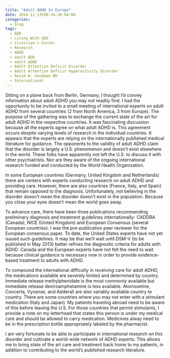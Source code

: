 ```yaml
---
title: "Adult ADHD In Europe"
date: 2010-11-13T00:34:30-04:00
categories:
  - blog
tags:
  - ADD
  - Living With ADD
  - Clinician's Corner
  - Research
  - ADHD
  - adult ADD
  - adult ADHD
  - Adult Attention Deficit Disorder
  - Adult Attention Deficit Hyperactivity Disorder
  - David W. Goodman MD
  - International 
---
```


Sitting on a plane back from Berlin, Germany, I thought I’d convey information about adult ADHD you may not readily find. I had the opportunity to be invited to a small meeting of international experts on adult ADHD from several countries (2 from North America, 3 from Europe). The purpose of the gathering was to exchange the current state of the art for adult ADHD in the respective countries. It was fascinating discussion because all the experts agree on what adult ADHD is. This agreement occurs despite varying levels of research in the individual countries. It appears that the experts are relying on the internationally published medical literature for guidance. The opponents to the validity of adult ADHD claim that the disorder is largely a U.S. phenomenon and doesn’t exist elsewhere in the world. These folks have apparently not left the U.S. to discuss it with other psychiatrists. Nor are they aware of the ongoing international research funded and conducted by the World Health Organization.

In some European countries (Germany, United Kingdom and Netherlands) there are centers with experts conducting research on adult ADHD and providing care. However, there are also countries (France, Italy, and Spain) that remain opposed to the diagnosis. Unfortunately, not believing in the disorder doesn’t mean the disorder doesn’t exist in the population. Because you close your eyes doesn’t mean the world goes away.

To advance care, there have been three publications recommending preliminary diagnosis and treatment guidelines internationally- CADDRA (Canada), NICE (United Kingdom) and European Consensus (several European countries). I was the pre-publication peer reviewer for the European consensus paper. To date, the United States experts have not yet issued such guidelines. It may be that we’ll wait until DSM-V (to be published in May 2013) better refines the diagnostic criteria for adults with ADHD. Canada and the European experts have not felt the need to wait because clinical guidance is necessary now in order to provide evidence-based treatment to adults with ADHD.

To compound the international difficulty in receiving care for adult ADHD, the medications available are severely limited and determined by country. Immediate release methylphenidate is the most commonly available but immediate release dextroamphetamine is less available. Atomoxetine, Concerta, Vyvanse, and Adderall are also variably available country to country. There are some countries where you may not enter with a stimulant medication (Italy and Japan). My patients traveling abroad need to be aware of this before leaving the U.S. For those countries that permit stimulants, I provide a note on my letterhead that states this person is under my medical care and should be allowed to carry medication. Medicines alway need to be in the prescription bottle appropriately labeled by the pharmacist.

I am very fortunate to be able to participate in international research on this disorder and cultivate a world-wide network of ADHD experts. This allows me to bring state of the art care and treatment back home to my patients, in addition to contributing to the world’s published research literature.
